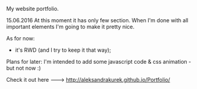 My website portfolio.

15.06.2016
At this moment it has only few section.
When I'm done with all important elements I'm going to make it pretty nice.

As for now:
- it's RWD (and I try to keep it that way);

Plans for later:
I'm intended to add some javascript code & css animation - but not now :)

Check it out here --->  http://aleksandrakurek.github.io/Portfolio/
